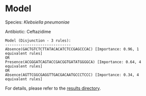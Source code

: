 
# Model

Species: *Klebsiella pneumoniae*

Antibiotic: Ceftazidime

```
Model (Disjunction - 3 rules):
------------------------------
Absence(GACTGTCTCTTATACACATCTCCGAGCCCAC) [Importance: 0.96, 1 equivalent rules]
OR
Presence(ACGGGATCAGTACCGACGGTGATATGGGGCA) [Importance: 0.64, 4 equivalent rules]
OR
Absence(AGTTCGGCGAGGTTGACGACAATGCCCTCCC) [Importance: 0.34, 4 equivalent rules]

```

For details, please refer to the [results directory](../../../../../results/scm_b/klebsiella%20pneumoniae/ceftazidime/repeat_7/).


